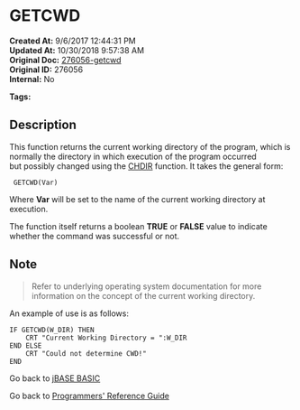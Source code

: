 # GETCWD

**Created At:** 9/6/2017 12:44:31 PM  
**Updated At:** 10/30/2018 9:57:38 AM  
**Original Doc:** [276056-getcwd](https://docs.jbase.com/36868-jbase-basic/276056-getcwd)  
**Original ID:** 276056  
**Internal:** No  

**Tags:**
<badge text='directories' vertical='middle' />

## Description

This function returns the current working directory of the program, which is normally the directory in which execution of the program occurred but possibly changed using the [CHDIR](./../chdir) function. It takes the general form:

```
 GETCWD(Var)
```

Where **Var** will be set to the name of the current working directory at execution.

The function itself returns a boolean **TRUE** or **FALSE** value to indicate whether the command was successful or not.

## Note

> Refer to underlying operating system documentation for more information on the concept of the current working directory.

An example of use is as follows:

```
IF GETCWD(W_DIR) THEN
    CRT "Current Working Directory = ":W_DIR
END ELSE
    CRT "Could not determine CWD!"
END
```

Go back to [jBASE BASIC](./../README.md)

Go back to [Programmers' Reference Guide](./../../reference-guides/jbc/README.md)
